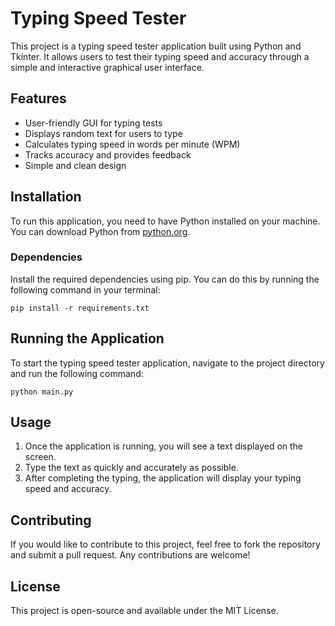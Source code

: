 # Typing Speed Tester

This project is a typing speed tester application built using Python and Tkinter. It allows users to test their typing speed and accuracy through a simple and interactive graphical user interface.

## Features

- User-friendly GUI for typing tests
- Displays random text for users to type
- Calculates typing speed in words per minute (WPM)
- Tracks accuracy and provides feedback
- Simple and clean design

## Installation

To run this application, you need to have Python installed on your machine. You can download Python from [python.org](https://www.python.org/downloads/).

### Dependencies

Install the required dependencies using pip. You can do this by running the following command in your terminal:

```
pip install -r requirements.txt
```

## Running the Application

To start the typing speed tester application, navigate to the project directory and run the following command:

```
python main.py
```

## Usage

1. Once the application is running, you will see a text displayed on the screen.
2. Type the text as quickly and accurately as possible.
3. After completing the typing, the application will display your typing speed and accuracy.

## Contributing

If you would like to contribute to this project, feel free to fork the repository and submit a pull request. Any contributions are welcome!

## License

This project is open-source and available under the MIT License.

